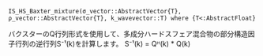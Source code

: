 ```
IS_HS_Baxter_mixture(σ_vector::AbstractVector{T}, ρ_vector::AbstractVector{T}, k_wavevector::T) where {T<:AbstractFloat}
```

バクスターのQ行列形式を使用して、多成分ハードスフェア混合物の部分構造因子行列の逆行列S⁻¹(k)を計算します。 S⁻¹(k) = Qᴴ(k) * Q(k)

